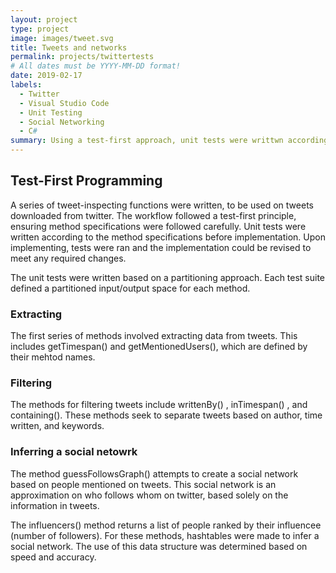 ```yaml
---
layout: project
type: project
image: images/tweet.svg
title: Tweets and networks
permalink: projects/twittertests
# All dates must be YYYY-MM-DD format!
date: 2019-02-17
labels:
  - Twitter
  - Visual Studio Code
  - Unit Testing
  - Social Networking
  - C#
summary: Using a test-first approach, unit tests were writtwn according to specifications to implement a series of tweet-inspecting functions. 
---
```


## Test-First Programming



A series of tweet-inspecting functions were written, to be used on tweets downloaded from twitter. The workflow followed a test-first principle, ensuring method specifications were followed carefully. Unit tests were written according to the method specifications before implementation. Upon implementing, tests were ran and the implementation could be revised to meet any required changes.

The unit tests were written based on a partitioning approach. Each test suite defined a partitioned input/output space for each method. 


### Extracting

The first series of methods involved extracting data from tweets. This includes getTimespan() and getMentionedUsers(), which are defined by their mehtod names. 

### Filtering 

The methods for filtering tweets include writtenBy() , inTimespan() , and containing(). These methods seek to separate tweets based on author, time written, and keywords. 

### Inferring a social netowrk

The method guessFollowsGraph() attempts to create a social network based on people mentioned on tweets. This social network is an approximation on who follows whom on twitter, based solely on the information in tweets. 


The influencers() method returns a list of people ranked by their influencee (number of followers). For these methods, hashtables were made to infer a social network. The use of this data structure was determined based on speed and accuracy.
